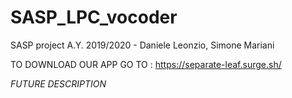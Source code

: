 # SASP_LPC_vocoder
SASP project A.Y. 2019/2020 - Daniele Leonzio, Simone Mariani

TO DOWNLOAD OUR APP GO TO : https://separate-leaf.surge.sh/

*FUTURE DESCRIPTION*

